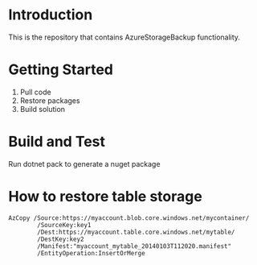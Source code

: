 # Introduction 
This is the repository that contains AzureStorageBackup functionality.

# Getting Started
1. Pull code
2. Restore packages
3. Build solution

# Build and Test
Run dotnet pack to generate a nuget package

# How to restore table storage
    AzCopy /Source:https://myaccount.blob.core.windows.net/mycontainer/
            /SourceKey:key1
            /Dest:https://myaccount.table.core.windows.net/mytable/ 
            /DestKey:key2 
            /Manifest:"myaccount_mytable_20140103T112020.manifest"
            /EntityOperation:InsertOrMerge

